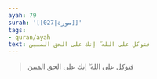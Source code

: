 ```yaml
---
ayah: 79
surah: '[[027|سورة]]'
tags:
- quran/ayah
text: فتوكل على الله ۖ إنك على الحق المبين
---
```

> فتوكل على الله ۖ إنك على الحق المبين
